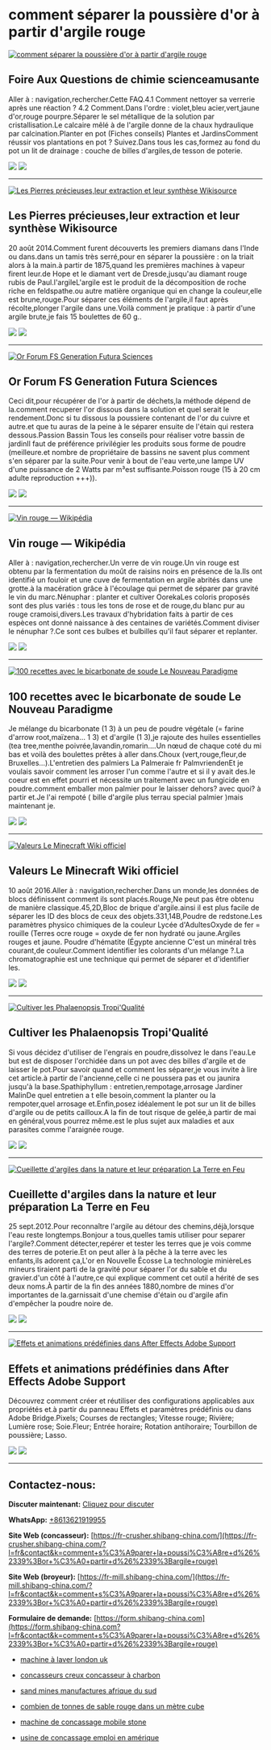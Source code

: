 # comment séparer la poussière d&#39;or à partir d&#39;argile rouge

<a href="https://swt.shibang-china.com/?l=fr&img&k=comment+s%C3%A9parer+la+poussi%C3%A8re+d%26%2339%3Bor+%C3%A0+partir+d%26%2339%3Bargile+rouge" target="_blank">![comment séparer la poussière d&#39;or à partir d&#39;argile rouge](http://static.shibang-china.com/all-800x300/656.jpg)</a>

## Foire Aux Questions de chimie scienceamusante
Aller à : navigation,rechercher.Cette FAQ.4.1 Comment nettoyer sa verrerie après une réaction ? 4.2 Comment.Dans l&#39;ordre : violet,bleu acier,vert,jaune d&#39;or,rouge pourpre.Séparer le sel métallique de la solution par cristallisation.Le calcaire mêlé à de l&#39;argile donne de la chaux hydraulique par calcination.Planter en pot (Fiches conseils) Plantes et JardinsComment réussir vos plantations en pot ? Suivez.Dans tous les cas,formez au fond du pot un lit de drainage : couche de billes d&#39;argiles,de tesson de poterie.


<a href="https://whatsapp.shibangsoft.com/WhatsApp.php" target="_blank" title="WhatsApp">![](http://static.shibang-china.com/icon/whatsapp.png)</a> <a href="https://swt.shibang-china.com/?l=fr&icon&k=comment+s%C3%A9parer+la+poussi%C3%A8re+d%26%2339%3Bor+%C3%A0+partir+d%26%2339%3Bargile+rouge" target="_blank">![](http://static.shibang-china.com/icon/chat-fr.png)</a>

---

<a href="https://swt.shibang-china.com/?l=fr&img&k=comment+s%C3%A9parer+la+poussi%C3%A8re+d%26%2339%3Bor+%C3%A0+partir+d%26%2339%3Bargile+rouge" target="_blank">![Les Pierres précieuses,leur extraction et leur synthèse Wikisource](http://static.shibang-china.com/all-800x300/241.jpg)</a>

## Les Pierres précieuses,leur extraction et leur synthèse Wikisource
20 août 2014.Comment furent découverts les premiers diamans dans l&#39;Inde ou dans.dans un tamis très serré,pour en séparer la poussière : on la triait alors à la main.à partir de 1875,quand les premières machines à vapeur firent leur.de Hope et le diamant vert de Dresde,jusqu&#39;au diamant rouge rubis de Paul.l&#39;argileL&#39;argile est le produit de la décomposition de roche riche en feldspathe.ou autre matière organique qui en change la couleur,elle est brune,rouge.Pour séparer ces éléments de l&#39;argile,il faut après récolte,plonger l&#39;argile dans une.Voilà comment je pratique : à partir d&#39;une argile brute,je fais 15 boulettes de 60 g..


<a href="https://whatsapp.shibangsoft.com/WhatsApp.php" target="_blank" title="WhatsApp">![](http://static.shibang-china.com/icon/whatsapp.png)</a> <a href="https://swt.shibang-china.com/?l=fr&icon&k=comment+s%C3%A9parer+la+poussi%C3%A8re+d%26%2339%3Bor+%C3%A0+partir+d%26%2339%3Bargile+rouge" target="_blank">![](http://static.shibang-china.com/icon/chat-fr.png)</a>

---

<a href="https://swt.shibang-china.com/?l=fr&img&k=comment+s%C3%A9parer+la+poussi%C3%A8re+d%26%2339%3Bor+%C3%A0+partir+d%26%2339%3Bargile+rouge" target="_blank">![Or Forum FS Generation Futura Sciences](http://static.shibang-china.com/all-800x300/778.jpg)</a>

## Or Forum FS Generation Futura Sciences
Ceci dit,pour récupérer de l&#39;or à partir de déchets,la méthode dépend de la.comment recuperer l&#39;or dissous dans la solution et quel serait le rendement.Donc si tu dissous la poussiere contenant de l&#39;or du cuivre et autre.et que tu auras de la peine à le séparer ensuite de l&#39;étain qui restera dessous.Passion Bassin Tous les conseils pour réaliser votre bassin de jardinIl faut de préférence privilégier les produits sous forme de poudre (meilleure.et nombre de propriétaire de bassins ne savent plus comment s&#39;en séparer par la suite.Pour venir à bout de l&#39;eau verte,une lampe UV d&#39;une puissance de 2 Watts par m³est suffisante.Poisson rouge (15 à 20 cm adulte reproduction +++)).


<a href="https://whatsapp.shibangsoft.com/WhatsApp.php" target="_blank" title="WhatsApp">![](http://static.shibang-china.com/icon/whatsapp.png)</a> <a href="https://swt.shibang-china.com/?l=fr&icon&k=comment+s%C3%A9parer+la+poussi%C3%A8re+d%26%2339%3Bor+%C3%A0+partir+d%26%2339%3Bargile+rouge" target="_blank">![](http://static.shibang-china.com/icon/chat-fr.png)</a>

---

<a href="https://swt.shibang-china.com/?l=fr&img&k=comment+s%C3%A9parer+la+poussi%C3%A8re+d%26%2339%3Bor+%C3%A0+partir+d%26%2339%3Bargile+rouge" target="_blank">![Vin rouge — Wikipédia](http://static.shibang-china.com/all-800x300/62.jpg)</a>

## Vin rouge — Wikipédia
Aller à : navigation,rechercher.Un verre de vin rouge.Un vin rouge est obtenu par la fermentation du moût de raisins noirs en présence de la.Ils ont identifié un fouloir et une cuve de fermentation en argile abrités dans une grotte.à la macération grâce à l&#39;écoulage qui permet de séparer par gravité le vin du marc.Nénuphar : planter et cultiver OorekaLes coloris proposés sont des plus variés : tous les tons de rose et de rouge,du blanc pur au rouge cramoisi,divers.Les travaux d&#39;hybridation faits à partir de ces espèces ont donné naissance à des centaines de variétés.Comment diviser le nénuphar ?.Ce sont ces bulbes et bulbilles qu&#39;il faut séparer et replanter.


<a href="https://whatsapp.shibangsoft.com/WhatsApp.php" target="_blank" title="WhatsApp">![](http://static.shibang-china.com/icon/whatsapp.png)</a> <a href="https://swt.shibang-china.com/?l=fr&icon&k=comment+s%C3%A9parer+la+poussi%C3%A8re+d%26%2339%3Bor+%C3%A0+partir+d%26%2339%3Bargile+rouge" target="_blank">![](http://static.shibang-china.com/icon/chat-fr.png)</a>

---

<a href="https://swt.shibang-china.com/?l=fr&img&k=comment+s%C3%A9parer+la+poussi%C3%A8re+d%26%2339%3Bor+%C3%A0+partir+d%26%2339%3Bargile+rouge" target="_blank">![100 recettes avec le bicarbonate de soude Le Nouveau Paradigme](http://static.shibang-china.com/all-800x300/808.jpg)</a>

## 100 recettes avec le bicarbonate de soude Le Nouveau Paradigme
Je mélange du bicarbonate (1 3) à un peu de poudre végétale (= farine d&#39;arrow root,maïzena… 1 3) et d&#39;argile (1 3),je rajoute des huiles essentielles (tea tree,menthe poivrée,lavandin,romarin….Un nœud de chaque coté du mi bas et voilà des boulettes prêtes à aller dans.Choux (vert,rouge,fleur,de Bruxelles…).L&#39;entretien des palmiers La Palmeraie fr PalmvriendenEt je voulais savoir comment les arroser l&#39;un comme l&#39;autre et si il y avait des.le coeur est en effet pourri et nécessite un traitement avec un fungicide en poudre.comment emballer mon palmier pour le laisser dehors? avec quoi? à partir et.Je l&#39;ai rempoté ( bille d&#39;argile plus terrau special palmier )mais maintenant je.


<a href="https://whatsapp.shibangsoft.com/WhatsApp.php" target="_blank" title="WhatsApp">![](http://static.shibang-china.com/icon/whatsapp.png)</a> <a href="https://swt.shibang-china.com/?l=fr&icon&k=comment+s%C3%A9parer+la+poussi%C3%A8re+d%26%2339%3Bor+%C3%A0+partir+d%26%2339%3Bargile+rouge" target="_blank">![](http://static.shibang-china.com/icon/chat-fr.png)</a>

---

<a href="https://swt.shibang-china.com/?l=fr&img&k=comment+s%C3%A9parer+la+poussi%C3%A8re+d%26%2339%3Bor+%C3%A0+partir+d%26%2339%3Bargile+rouge" target="_blank">![Valeurs Le Minecraft Wiki officiel](http://static.shibang-china.com/all-800x300/681.jpg)</a>

## Valeurs Le Minecraft Wiki officiel
10 août 2016.Aller à : navigation,rechercher.Dans un monde,les données de blocs définissent comment ils sont placés.Rouge,Ne peut pas être obtenu de manière classique.45,2D,Bloc de brique d&#39;argile.ainsi il est plus facile de séparer les ID des blocs de ceux des objets.331,14B,Poudre de redstone.Les paramètres physico chimiques de la couleur Lycée d&#39;AdultesOxyde de fer = rouille (Terres ocre rouge = oxyde de fer non hydraté ou jaune.Argiles rouges et jaune. Poudre d&#39;hématite (Égypte ancienne C&#39;est un minéral très courant,de couleur.Comment identifier les colorants d&#39;un mélange ?.La chromatographie est une technique qui permet de séparer et d&#39;identifier les.


<a href="https://whatsapp.shibangsoft.com/WhatsApp.php" target="_blank" title="WhatsApp">![](http://static.shibang-china.com/icon/whatsapp.png)</a> <a href="https://swt.shibang-china.com/?l=fr&icon&k=comment+s%C3%A9parer+la+poussi%C3%A8re+d%26%2339%3Bor+%C3%A0+partir+d%26%2339%3Bargile+rouge" target="_blank">![](http://static.shibang-china.com/icon/chat-fr.png)</a>

---

<a href="https://swt.shibang-china.com/?l=fr&img&k=comment+s%C3%A9parer+la+poussi%C3%A8re+d%26%2339%3Bor+%C3%A0+partir+d%26%2339%3Bargile+rouge" target="_blank">![Cultiver les Phalaenopsis Tropi&#39;Qualité](http://static.shibang-china.com/all-800x300/283.jpg)</a>

## Cultiver les Phalaenopsis Tropi&#39;Qualité
Si vous décidez d&#39;utiliser de l&#39;engrais en poudre,dissolvez le dans l&#39;eau.Le but est de disposer l&#39;orchidée dans un pot avec des billes d&#39;argile et de laisser le pot.Pour savoir quand et comment les séparer,je vous invite à lire cet article.à partir de l&#39;ancienne,celle ci ne poussera pas et ou jaunira jusqu&#39;à la base.Spathiphyllum : entretien,rempotage,arrosage Jardiner MalinDe quel entretien a t elle besoin,comment la planter ou la rempoter,quel arrosage et.Enfin,posez idéalement le pot sur un lit de billes d&#39;argile ou de petits cailloux.A la fin de tout risque de gelée,à partir de mai en général,vous pourrez même.est le plus sujet aux maladies et aux parasites comme l&#39;araignée rouge.


<a href="https://whatsapp.shibangsoft.com/WhatsApp.php" target="_blank" title="WhatsApp">![](http://static.shibang-china.com/icon/whatsapp.png)</a> <a href="https://swt.shibang-china.com/?l=fr&icon&k=comment+s%C3%A9parer+la+poussi%C3%A8re+d%26%2339%3Bor+%C3%A0+partir+d%26%2339%3Bargile+rouge" target="_blank">![](http://static.shibang-china.com/icon/chat-fr.png)</a>

---

<a href="https://swt.shibang-china.com/?l=fr&img&k=comment+s%C3%A9parer+la+poussi%C3%A8re+d%26%2339%3Bor+%C3%A0+partir+d%26%2339%3Bargile+rouge" target="_blank">![Cueillette d&#39;argiles dans la nature et leur préparation La Terre en Feu](http://static.shibang-china.com/all-800x300/978.jpg)</a>

## Cueillette d&#39;argiles dans la nature et leur préparation La Terre en Feu
25 sept.2012.Pour reconnaître l&#39;argile au détour des chemins,déjà,lorsque l&#39;eau reste longtemps.Bonjour a tous,quelles tamis utiliser pour separer l&#39;argile?.Comment détecter,repérer et tester les terres que je vois comme des terres de poterie.Et on peut aller à la pêche à la terre avec les enfants,ils adorent ça,L&#39;or en Nouvelle Écosse La technologie minièreLes mineurs tiraient parti de la gravité pour séparer l&#39;or du sable et du gravier.d&#39;un côté à l&#39;autre,ce qui explique comment cet outil a hérité de ses deux noms.À partir de la fin des années 1880,nombre de mines d&#39;or importantes de la.garnissait d&#39;une chemise d&#39;étain ou d&#39;argile afin d&#39;empêcher la poudre noire de.


<a href="https://whatsapp.shibangsoft.com/WhatsApp.php" target="_blank" title="WhatsApp">![](http://static.shibang-china.com/icon/whatsapp.png)</a> <a href="https://swt.shibang-china.com/?l=fr&icon&k=comment+s%C3%A9parer+la+poussi%C3%A8re+d%26%2339%3Bor+%C3%A0+partir+d%26%2339%3Bargile+rouge" target="_blank">![](http://static.shibang-china.com/icon/chat-fr.png)</a>

---

<a href="https://swt.shibang-china.com/?l=fr&img&k=comment+s%C3%A9parer+la+poussi%C3%A8re+d%26%2339%3Bor+%C3%A0+partir+d%26%2339%3Bargile+rouge" target="_blank">![Effets et animations prédéfinies dans After Effects Adobe Support](http://static.shibang-china.com/all-800x300/946.jpg)</a>

## Effets et animations prédéfinies dans After Effects Adobe Support
Découvrez comment créer et réutiliser des configurations applicables aux propriétés et.à partir du panneau Effets et paramètres prédéfinis ou dans Adobe Bridge.Pixels; Courses de rectangles; Vitesse rouge; Rivière; Lumière rose; Soie.Fleur; Entrée horaire; Rotation antihoraire; Tourbillon de poussière; Lasso.

<a href="https://whatsapp.shibangsoft.com/WhatsApp.php" target="_blank" title="WhatsApp">![](http://static.shibang-china.com/icon/whatsapp.png)</a> <a href="https://swt.shibang-china.com/?l=fr&icon&k=comment+s%C3%A9parer+la+poussi%C3%A8re+d%26%2339%3Bor+%C3%A0+partir+d%26%2339%3Bargile+rouge" target="_blank">![](http://static.shibang-china.com/icon/chat-fr.png)</a>

---
## Contactez-nous:

**Discuter maintenant:** [Cliquez pour discuter](https://swt.shibang-china.com?l=fr&contact&k=comment+s%C3%A9parer+la+poussi%C3%A8re+d%26%2339%3Bor+%C3%A0+partir+d%26%2339%3Bargile+rouge)

**WhatsApp:**  [+8613621919955](https://whatsapp.shibangsoft.com/WhatsApp.php)

**Site Web (concasseur):** [https://fr-crusher.shibang-china.com/](https://fr-crusher.shibang-china.com/?l=fr&contact&k=comment+s%C3%A9parer+la+poussi%C3%A8re+d%26%2339%3Bor+%C3%A0+partir+d%26%2339%3Bargile+rouge)

**Site Web (broyeur):** [https://fr-mill.shibang-china.com/](https://fr-mill.shibang-china.com/?l=fr&contact&k=comment+s%C3%A9parer+la+poussi%C3%A8re+d%26%2339%3Bor+%C3%A0+partir+d%26%2339%3Bargile+rouge)

**Formulaire de demande:** [https://form.shibang-china.com](https://form.shibang-china.com?l=fr&contact&k=comment+s%C3%A9parer+la+poussi%C3%A8re+d%26%2339%3Bor+%C3%A0+partir+d%26%2339%3Bargile+rouge)

* [machine à laver london uk](../30/machine%20%C3%A0%20laver%20london%20uk.md)

* [concasseurs creux concasseur à charbon](../33/concasseurs%20creux%20concasseur%20%C3%A0%20charbon.md)

* [sand mines manufactures afrique du sud](../29/sand%20mines%20manufactures%20afrique%20du%20sud.md)

* [combien de tonnes de sable rouge dans un mètre cube](../27/combien%20de%20tonnes%20de%20sable%20rouge%20dans%20un%20m%C3%A8tre%20cube.md)

* [machine de concassage mobile stone](../34/machine%20de%20concassage%20mobile%20stone.md)

* [usine de concassage emploi en amérique](../28/usine%20de%20concassage%20emploi%20en%20am%C3%A9rique.md)